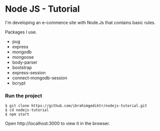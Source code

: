 # Node JS - Tutorial

I'm developing an e-commerce site with Node.Js that contains basic rules.

Packages I use.
 - pug
 - express
 - mongodb
 - mongoose
 - body-parser
 - bootstrap
 - express-session
 - connect-mongodb-session
 - bcrypt

 ### Run the project

```
$ git clone https://github.com/ibrahimgediktr/nodejs-tutorial.git
$ cd nodejs-tutorial
$ npm start
```

Open http://localhost:3000 to view it in the browser.